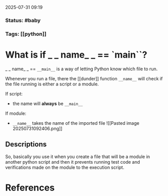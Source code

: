 2025-07-31 09:19

### Status: #baby

### Tags: [[python]]

# What is if _ _ name_ _  == `__main__``?

 _ _ name_ _  == `__main__` is a way of letting Python know which file to run.

Whenever you run a file, there the [[dunder]] function `__name__` will check if the file running is either a script or a module.

If script:
- the name will **always** be `__main__`

If module:
- `__name__` takes the name of the imported file
![[Pasted image 20250731092406.png]]
## Descriptions

So, basically you use it when you create a file that will be a module in another python script and then it prevents running test code and verifications made on the module to the execution script.




# References









